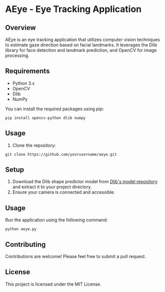 # AEye - Eye Tracking Application

## Overview
AEye is an eye tracking application that utilizes computer vision techniques to estimate gaze direction based on facial landmarks. It leverages the Dlib library for face detection and landmark prediction, and OpenCV for image processing.

## Requirements
- Python 3.x
- OpenCV
- Dlib
- NumPy

You can install the required packages using pip:

```
pip install opencv-python dlib numpy
```

## Usage
1. Clone the repository:
```
git clone https://github.com/yourusername/aeye.git
```

## Setup
1. Download the Dlib shape predictor model from [Dlib's model repository](http://dlib.net/files/shape_predictor_68_face_landmarks.dat.bz2) and extract it to your project directory.
2. Ensure your camera is connected and accessible.

## Usage
Run the application using the following command:
```
python aeye.py
```

## Contributing
Contributions are welcome! Please feel free to submit a pull request.

## License
This project is licensed under the MIT License.
